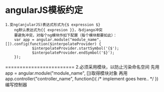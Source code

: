 angularJS模板约定
========================
    1.变ng(anjularJS)表达式形式为{$ expression $}
        ng默认表达式为{{ expresion }}，与django冲突
        要避免冲突，对每个ng模块作如下配置（每个模块都要如此）：
        var app = angular.module("module_name", []).config(function($interpolateProvider) {
                $interpolateProvider.startSymbol('{$');
                $interpolateProvider.endSymbol('$}');
        });

========================
    2.必须采用模块，以防止污染命名空间
        先用app = angular.module("module_name", [])取得模块对象
        再用app.controller("controller_name", function(){ /* implement goes here.. */ })编写控制器
